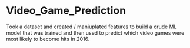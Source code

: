 # Video_Game_Prediction

Took a dataset and created / maniuplated features to build a crude ML model that was trained and then used to predict which video games were most likely to become hits in 2016. 
